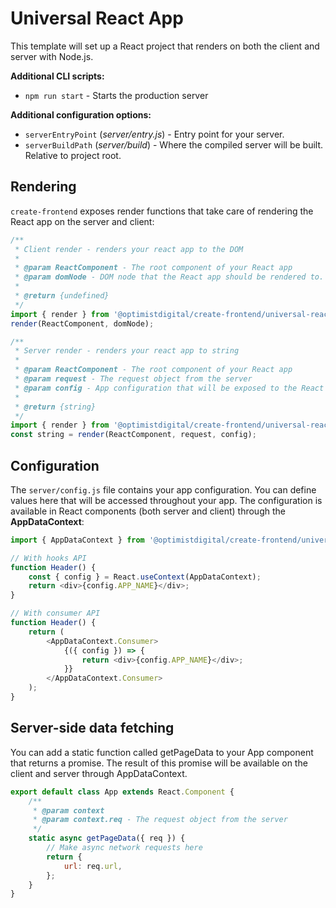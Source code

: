 # Universal React App

This template will set up a React project that renders on both the client and server with Node.js.

**Additional CLI scripts:**

-   `npm run start` - Starts the production server

**Additional configuration options:**

-   `serverEntryPoint` (_server/entry.js_) - Entry point for your server.
-   `serverBuildPath` (_server/build_) - Where the compiled server will be built. Relative to project root.

## Rendering

`create-frontend` exposes render functions that take care of rendering the React app on the server and client:

```js
/**
 * Client render - renders your react app to the DOM
 *
 * @param ReactComponent - The root component of your React app
 * @param domNode - DOM node that the React app should be rendered to.
 *
 * @return {undefined}
 */
import { render } from '@optimistdigital/create-frontend/universal-react/client';
render(ReactComponent, domNode);
```

```js
/**
 * Server render - renders your react app to string
 *
 * @param ReactComponent - The root component of your React app
 * @param request - The request object from the server
 * @param config - App configuration that will be exposed to the React app
 *
 * @return {string}
 */
import { render } from '@optimistdigital/create-frontend/universal-react/server';
const string = render(ReactComponent, request, config);
```

## Configuration

The `server/config.js` file contains your app configuration. You can define values here that will be accessed throughout your app.
The configuration is available in React components (both server and client) through the **AppDataContext**:

```js
import { AppDataContext } from '@optimistdigital/create-frontend/universal-react';

// With hooks API
function Header() {
    const { config } = React.useContext(AppDataContext);
    return <div>{config.APP_NAME}</div>;
}

// With consumer API
function Header() {
    return (
        <AppDataContext.Consumer>
            {({ config }) => {
                return <div>{config.APP_NAME}</div>;
            }}
        </AppDataContext.Consumer>
    );
}
```

## Server-side data fetching

You can add a static function called getPageData to your App component that returns a promise.
The result of this promise will be available on the client and server through AppDataContext.

```js
export default class App extends React.Component {
    /**
     * @param context
     * @param context.req - The request object from the server
     */
    static async getPageData({ req }) {
        // Make async network requests here
        return {
            url: req.url,
        };
    }
}
```
